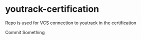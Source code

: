 # youtrack-certification
Repo is used for VCS connection to youtrack in the certification

Commit Something
